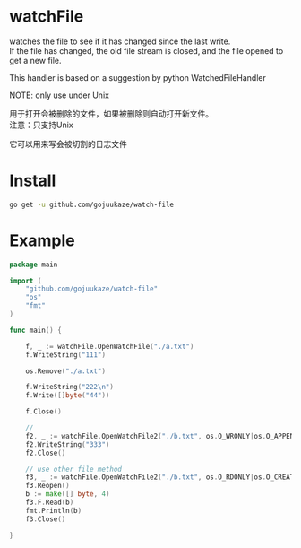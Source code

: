 # watchFile
watches the file to see if it has changed since the last write.  
If the file has changed, the old file stream is closed, and the file opened to get a new file.  

This handler is based on a suggestion by python WatchedFileHandler  

NOTE: only use under Unix

用于打开会被删除的文件，如果被删除则自动打开新文件。  
注意：只支持Unix

它可以用来写会被切割的日志文件

# Install

```bash
go get -u github.com/gojuukaze/watch-file
```

# Example
```go
package main

import (
	"github.com/gojuukaze/watch-file"
	"os"
	"fmt"
)

func main() {

	f, _ := watchFile.OpenWatchFile("./a.txt")
	f.WriteString("111")

	os.Remove("./a.txt")

	f.WriteString("222\n")
	f.Write([]byte("44"))

	f.Close()

	//
	f2, _ := watchFile.OpenWatchFile2("./b.txt", os.O_WRONLY|os.O_APPEND|os.O_CREATE, 0666)
	f2.WriteString("333")
	f2.Close()

	// use other file method
	f3, _ := watchFile.OpenWatchFile2("./b.txt", os.O_RDONLY|os.O_CREATE, 0666)
	f3.Reopen()
	b := make([] byte, 4)
	f3.F.Read(b)
	fmt.Println(b)
	f3.Close()

}

```
